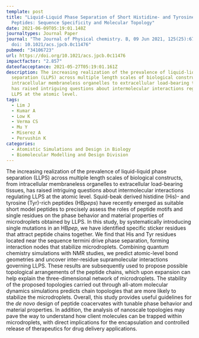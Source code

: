 ```yaml
---
template: post
title: "Liquid-Liquid Phase Separation of Short Histidine- and Tyrosine-Rich
  Peptides: Sequence Specificity and Molecular Topology"
date: 2021-06-09T05:19:01.148Z
journaltypes: Journal Paper
journal: "The Journal of Physical chemistry. B, 09 Jun 2021, 125(25):6776-6790,
  doi: 10.1021/acs.jpcb.0c11476"
pubmed: "34106723"
url: https://doi.org/10.1021/acs.jpcb.0c11476
impactfactor: "2.857"
dateofacceptance: 2021-05-27T05:19:01.161Z
description: The increasing realization of the prevalence of liquid-liquid phase
  separation (LLPS) across multiple length scales of biological constructs, from
  intracellular membraneless organelles to extracellular load-bearing tissues,
  has raised intriguing questions about intermolecular interactions regulating
  LLPS at the atomic level.
tags:
  - Lim J
  - Kumar A
  - Low K
  - Verma CS
  - Mu Y
  - Miserez A
  - Pervushin K
categories:
  - Atomistic Simulations and Design in Biology
  - Biomolecular Modelling and Design Division
---
```

<!--StartFragment-->

The increasing realization of the prevalence of liquid-liquid phase separation (LLPS) across multiple length scales of biological constructs, from intracellular membraneless organelles to extracellular load-bearing tissues, has raised intriguing questions about intermolecular interactions regulating LLPS at the atomic level. Squid-beak derived histidine (His)- and tyrosine (Tyr)-rich peptides (HB*peps*) have recently emerged as suitable short model peptides to precisely assess the roles of peptide motifs and single residues on the phase behavior and material properties of microdroplets obtained by LLPS. In this study, by systematically introducing single mutations in an HB*pep*, we have identified specific sticker residues that attract peptide chains together. We find that His and Tyr residues located near the sequence termini drive phase separation, forming interaction nodes that stabilize microdroplets. Combining quantum chemistry simulations with NMR studies, we predict atomic-level bond geometries and uncover inter-residue supramolecular interactions governing LLPS. These results are subsequently used to propose possible topological arrangements of the peptide chains, which upon expansion can help explain the three-dimensional network of microdroplets. The stability of the proposed topologies carried out through all-atom molecular dynamics simulations predicts chain topologies that are more likely to stabilize the microdroplets. Overall, this study provides useful guidelines for the *de novo* design of peptide coacervates with tunable phase behavior and material properties. In addition, the analysis of nanoscale topologies may pave the way to understand how client molecules can be trapped within microdroplets, with direct implications for the encapsulation and controlled release of therapeutics for drug delivery applications.

<!--EndFragment-->